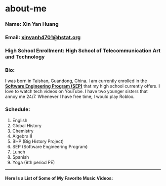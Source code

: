 # about-me
### Name: Xin Yan Huang

### Email: xinyanh4701@hstat.org

### High School Enrollment: High School of Telecommunication Art and Technology

### Bio: 
I was born in Taishan, Guandong, China. I am currently enrolled in the **[Software Engineering Program (SEP)](https://hstatsep.github.io/)** that my high school currently offers. I love to watch tech videos on YouTube. I have two younger sisters that annoy me 24/7. Whenever I have free time, I would play Roblox.      

### Schedule:
1) English
2) Global History
3) Chemistry
4) Algebra II
5) BHP (Big History Project)
6) SEP (Software Engineering Program)
7) Lunch
8) Spanish 
9) Yoga (9th period PE)

---

#### Here Is a List of Some of My Favorite Music Videos: 
